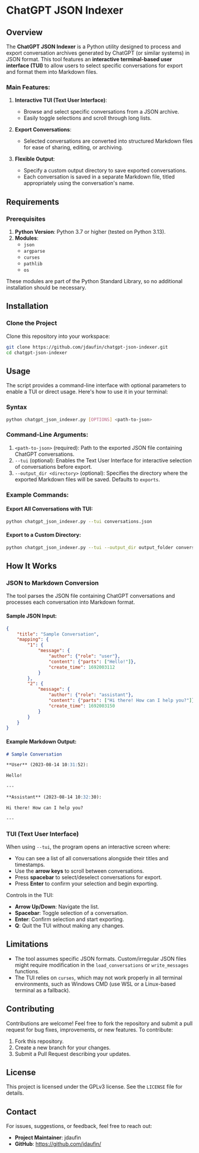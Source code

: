 # ChatGPT JSON Indexer
## Overview
The **ChatGPT JSON Indexer** is a Python utility designed to process and export conversation archives generated by ChatGPT (or similar systems) in JSON format. This tool features an **interactive terminal-based user interface (TUI)** to allow users to select specific conversations for export and format them into Markdown files.
### Main Features:
1. **Interactive TUI (Text User Interface)**:
    - Browse and select specific conversations from a JSON archive.
    - Easily toggle selections and scroll through long lists.

2. **Export Conversations**:
    - Selected conversations are converted into structured Markdown files for ease of sharing, editing, or archiving.

3. **Flexible Output**:
    - Specify a custom output directory to save exported conversations.
    - Each conversation is saved in a separate Markdown file, titled appropriately using the conversation's name.

## Requirements
### Prerequisites
1. **Python Version**: Python 3.7 or higher (tested on Python 3.13).
2. **Modules**:
    - `json`
    - `argparse`
    - `curses`
    - `pathlib`
    - `os`

These modules are part of the Python Standard Library, so no additional installation should be necessary.
## Installation
### Clone the Project
Clone this repository into your workspace:
``` bash
git clone https://github.com/jdaufin/chatgpt-json-indexer.git
cd chatgpt-json-indexer
```
## Usage
The script provides a command-line interface with optional parameters to enable a TUI or direct usage. Here's how to use it in your terminal:
### Syntax
``` bash
python chatgpt_json_indexer.py [OPTIONS] <path-to-json>
```
### Command-Line Arguments:
1. `<path-to-json>` (required): Path to the exported JSON file containing ChatGPT conversations.
2. `--tui` (optional): Enables the Text User Interface for interactive selection of conversations before export. 
3. `--output_dir <directory>` (optional): Specifies the directory where the exported Markdown files will be saved. Defaults to `exports`.

### Example Commands:
#### Export All Conversations with TUI:
``` bash
python chatgpt_json_indexer.py --tui conversations.json
```
#### Export to a Custom Directory:
``` bash
python chatgpt_json_indexer.py --tui --output_dir output_folder conversations.json
```
## How It Works
### JSON to Markdown Conversion
The tool parses the JSON file containing ChatGPT conversations and processes each conversation into Markdown format.
#### Sample JSON Input:
``` json
{
    "title": "Sample Conversation",
    "mapping": {
        "1": {
            "message": {
                "author": {"role": "user"},
                "content": {"parts": ["Hello!"]},
                "create_time": 1692003112
            }
        },
        "2": {
            "message": {
                "author": {"role": "assistant"},
                "content": {"parts": ["Hi there! How can I help you?"]},
                "create_time": 1692003150
            }
        }
    }
}
```
#### Example Markdown Output:
``` markdown
# Sample Conversation

**User** (2023-08-14 10:31:52):

Hello!

---

**Assistant** (2023-08-14 10:32:30):

Hi there! How can I help you?

---
```
### TUI (Text User Interface)
When using `--tui`, the program opens an interactive screen where: 
- You can see a list of all conversations alongside their titles and timestamps.
- Use the **arrow keys** to scroll between conversations.
- Press **spacebar** to select/deselect conversations for export.
- Press **Enter** to confirm your selection and begin exporting.

Controls in the TUI:
- **Arrow Up/Down**: Navigate the list.
- **Spacebar**: Toggle selection of a conversation.
- **Enter**: Confirm selection and start exporting.
- **Q**: Quit the TUI without making any changes.

## Limitations
- The tool assumes specific JSON formats. Custom/irregular JSON files might require modification in the `load_conversations` or `write_messages` functions.
- The TUI relies on `curses`, which may not work properly in all terminal environments, such as Windows CMD (use WSL or a Linux-based terminal as a fallback).

## Contributing
Contributions are welcome! Feel free to fork the repository and submit a pull request for bug fixes, improvements, or new features.
To contribute:
1. Fork this repository.
2. Create a new branch for your changes.
3. Submit a Pull Request describing your updates.

## License
This project is licensed under the GPLv3 license. See the `LICENSE` file for details. 
## Contact
For issues, suggestions, or feedback, feel free to reach out:
- **Project Maintainer**: jdaufin
- **GitHub**: https://github.com/jdaufin/
